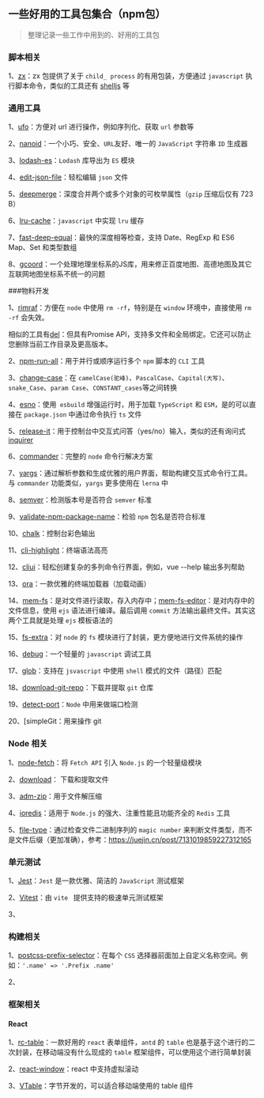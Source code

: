 ## 一些好用的工具包集合（npm包）

> 整理记录一些工作中用到的、好用的工具包



### 脚本相关

1、[zx](https://www.npmjs.com/package/zx)：zx 包提供了关于 `child_ process` 的有用包装，方便通过 `javascript` 执行脚本命令，类似的工具还有 [shelljs](https://www.npmjs.com/package/shelljs) 等



### 通用工具

1、[ufo](https://www.npmjs.com/package/ufo)：方便对 url 进行操作，例如序列化、获取 `url` 参数等



2、[nanoid](https://www.npmjs.com/package/nanoid)：一个小巧、安全、`URL`友好、唯一的 `JavaScript` 字符串 `ID` 生成器



3、[lodash-es](https://www.npmjs.com/package/lodash-es)：`Lodash` 库导出为 `ES` 模块



4、[edit-json-file](https://www.npmjs.com/package/edit-json-file)：轻松编辑 `json` 文件



5、[deepmerge](https://www.npmjs.com/package/deepmerge)：深度合并两个或多个对象的可枚举属性（`gzip` 压缩后仅有 723 B）



6、[lru-cache](https://www.npmjs.com/package/lru-cache)：`javascript` 中实现 `lru` 缓存



7、[fast-deep-equal](https://www.npmjs.com/package/fast-deep-equal)：最快的深度相等检查，支持 Date、RegExp 和 ES6 Map、Set 和类型数组



8、[gcoord](https://www.npmjs.com/package/gcoord)：一个处理地理坐标系的JS库，用来修正百度地图、高德地图及其它互联网地图坐标系不统一的问题





###物料开发

1、[rimraf](https://www.npmjs.com/package/rimraf)：方便在 `node` 中使用 `rm -rf`，特别是在 `window` 环境中，直接使用  `rm -rf` 会失效。

相似的工具有[del](https://www.npmjs.com/package/del)：但具有Promise API，支持多文件和全局绑定。它还可以防止您删除当前工作目录及更高版本。



2、[npm-run-all](https://www.npmjs.com/package/npm-run-all)：用于并行或顺序运行多个 `npm` 脚本的 `CLI` 工具



3、[change-case](https://www.npmjs.com/package/change-case)：在 `camelCase(驼峰)`、`PascalCase`、`Capital(大写)`、`snake_Case`、`param Case`、`CONSTANT_cases`等之间转换



4、[esno](https://www.npmjs.com/package/esno)：使用` esbuild` 增强运行时，用于加载 `TypeScript` 和 `ESM`，是的可以直接在 `package.json` 中通过命令执行 `ts` 文件



5、[release-it](https://www.npmjs.com/package/release-it)：用于控制台中交互式问答（yes/no）输入，类似的还有询问式[inquirer](https://www.npmjs.com/package/inquirer)



6、[commander](https://www.npmjs.com/package/commander)：完整的 `node` 命令行解决方案



7、[yargs](https://www.npmjs.com/package/yargs)：通过解析参数和生成优雅的用户界面，帮助构建交互式命令行工具。与 `commander` 功能类似，`yargs` 更多使用在 `lerna` 中



8、[semver](https://www.npmjs.com/package/semver)：检测版本号是否符合 `semver` 标准



9、[validate-npm-package-name](https://www.npmjs.com/package/validate-npm-package-name)：检验 `npm` 包名是否符合标准



10、[chalk](https://www.npmjs.com/package/chalk)：控制台彩色输出



11、[cli-highlight](https://www.npmjs.com/package/cli-highlight)：终端语法高亮



12、[cliui](https://www.npmjs.com/package/cliui)：轻松创建复杂的多列命令行界面，例如，vue --help 输出多列帮助



13、[ora](https://www.npmjs.com/package/ora)：一款优雅的终端加载器（加载动画）



14、[mem-fs](https://www.npmjs.com/package/mem-fs)：是对文件进行读取，存入内存中；[mem-fs-editor](https://www.npmjs.com/package/mem-fs-editor)：是对内存中的文件信息，使用 `ejs` 语法进行编译。最后调用 `commit` 方法输出最终文件。其实这两个工具就是处理 `ejs` 模板语法的



15、[fs-extra](https://www.npmjs.com/package/fs-extra)：对 `node` 的 `fs` 模块进行了封装，更方便地进行文件系统的操作



16、[debug](https://www.npmjs.com/package/debug)：一个轻量的 `javascript` 调试工具



17、[glob](https://www.npmjs.com/package/glob)：支持在 `jsvascript` 中使用 `shell` 模式的文件（路径）匹配



18、[download-git-repo](https://www.npmjs.com/package/download-git-repo)：下载并提取 `git` 仓库



19、[detect-port](https://www.npmjs.com/package/detect-port)：`Node` 中用来做端口检测



20、[simpleGit：用来操作 git





### Node 相关

1、[node-fetch](https://www.npmjs.com/package/node-fetch)：将 `Fetch API` 引入 `Node.js` 的一个轻量级模块



2、[download](https://www.npmjs.com/package/download)： 下载和提取文件



3、[adm-zip](https://www.npmjs.com/package/adm-zip)：用于文件解压缩



4、[ioredis](https://www.npmjs.com/package/ioredis)：适用于 `Node.js` 的强大、注重性能且功能齐全的 `Redis` 工具



5、[file-type](https://www.npmjs.com/package/file-type)：通过检查文件二进制序列的 `magic number` 来判断文件类型，而不是文件后缀（更加准确），参考：https://juejin.cn/post/7131019859227312165





### 单元测试

1、[Jest](https://jestjs.io/zh-Hans/)：`Jest` 是一款优雅、简洁的 `JavaScript` 测试框架



2、[Vitest](https://cn.vitest.dev/)：由 `vite ` 提供支持的极速单元测试框架



3、



### 构建相关

1、[postcss-prefix-selector](https://www.npmjs.com/package/postcss-prefix-selector)：在每个 `CSS` 选择器前面加上自定义名称空间。例如：`'.name' => '.Prefix .name'`



2、



### 框架相关

#### React

1、[rc-table](https://www.npmjs.com/package/rc-table)：一款好用的 `react` 表单组件，`antd` 的 `table` 也是基于这个进行的二次封装，在移动端没有什么现成的 `table` 框架组件，可以使用这个进行简单封装



2、[react-window](https://github.com/bvaughn/react-window)：react 中支持虚拟滚动



3、[VTable](https://github.com/VisActor/VTable)：字节开发的，可以适合移动端使用的 table 组件



